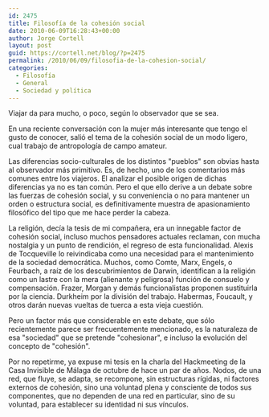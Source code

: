 ```yaml
---
id: 2475
title: Filosofía de la cohesión social
date: 2010-06-09T16:28:43+00:00
author: Jorge Cortell
layout: post
guid: https://cortell.net/blog/?p=2475
permalink: /2010/06/09/filosofia-de-la-cohesion-social/
categories:
  - Filosofí­a
  - General
  - Sociedad y polí­tica
---
```

Viajar da para mucho, o poco, según lo observador que se sea.

En una reciente conversación con la mujer más interesante que tengo el gusto de conocer, salió el tema de la cohesión social de un modo ligero, cual trabajo de antropología de campo amateur.

Las diferencias socio-culturales de los distintos "pueblos" son obvias hasta al observador más primitivo. Es, de hecho, uno de los comentarios más comunes entre los viajeros. El analizar el posible origen de dichas diferencias ya no es tan común. Pero el que ello derive a un debate sobre las fuerzas de cohesión social, y su conveniencia o no para mantener un orden o estructura social, es definitivamente muestra de apasionamiento filosófico del tipo que me hace perder la cabeza.

La religión, decía la tesis de mi compañera, era un innegable factor de cohesión social, incluso muchos pensadores actuales reclaman, con mucha nostalgia y un punto de rendición, el regreso de esta funcionalidad. Alexis de Tocqueville lo reivindicaba como una necesidad para el mantenimiento de la sociedad democrática. Muchos, como Comte, Marx, Engels, o Feurbach, a raíz de los descubrimientos de Darwin, identifican a la religión como un lastre con la mera (alienante y peligrosa) función de consuelo y compensación. Frazer, Morgan y demás funcionalistas proponen sustituirla por la ciencia. Durkheim por la división del trabajo. Habermas, Foucault, y otros darán nuevas vueltas de tuerca a esta vieja cuestión.

Pero un factor más que considerable en este debate, que sólo recientemente parece ser frecuentemente mencionado, es la naturaleza de esa "sociedad" que se pretende "cohesionar", e incluso la evolución del concepto de "cohesión".

Por no repetirme, ya expuse mi tesis en la charla del Hackmeeting de la Casa Invisible de Málaga de octubre de hace un par de años. Nodos, de una red, que fluye, se adapta, se recompone, sin estructuras rígidas, ni factores externos de cohesión, sino una voluntad plena y consciente de todos sus componentes, que no dependen de una red en particular, sino de su voluntad, para establecer su identidad ni sus vínculos.